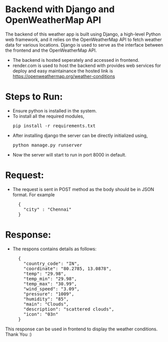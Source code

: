 # Backend with Django and OpenWeatherMap API
The backend of this weather app is built using Django, a high-level Python web framework, and it relies on the OpenWeatherMap API to fetch weather data for various locations. Django is used to serve as the interface between the frontend and the OpenWeatherMap API.

* The backend is hosted seperately and accessed in frontend.
* render.com is used to host the backend with provides web services for deploy and easy maintainance the hosted link is 
https://openweathermap.org/weather-conditions

# Steps to Run:
* Ensure python is installed in the system.
* To install all the required modules,
  <pre>pip install -r requirements.txt</pre>
* After installing django the server can be directly initialized using,
  <pre>python manage.py runserver</pre>
* Now the server will start to run in port 8000 in default.

# Request:
* The request is sent in POST method as the body should be in JSON format. For example 
  <pre>
    {
      "city" : "Chennai"
    }
  </pre>
# Response:
* The respons contains details as follows:
  <pre>
    {
      "country_code": "IN",
      "coordinate": "80.2785, 13.0878",
      "temp": "29.98",
      "temp_min": "29.98",
      "temp_max": "30.99",
      "wind_speed": "3.09",
      "pressure": "1009",
      "humidity": "85",
      "main": "Clouds",
      "description": "scattered clouds",
      "icon": "03n"
    }
  </pre>
This response can be used in frontend to display the weather conditions. 
</br>
Thank You :)
